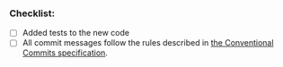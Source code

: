 ### **Checklist:**
* [ ] Added tests to the new code
* [ ] All commit messages follow the rules described in [the Conventional Commits specification](https://www.conventionalcommits.org/).
